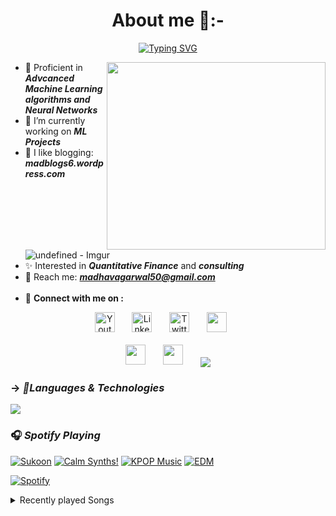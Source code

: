 <h1 align="center">About me 💫:- </h1>
<p align="center">
<a  href="https://git.io/typing-svg"><img src="https://readme-typing-svg.herokuapp.com?font=Monteserrat&weight=500&size=30&pause=1000&color=F73071&random=false&width=435&lines=I+am+Madhav+Agarwal+%F0%9F%A4%8D;First+Year+UG+Student;At+IIT+KGP%F0%9F%8C%99;Pursuing+Industrial+%26+Systems+%F0%9F%92%80" alt="Typing SVG" /></a></p>
<img align='right' src="https://github.com/Madmins07/Madmins07/assets/152009368/1443b62f-fb1a-4be4-91cf-9426e0f3ee6c.gif" width="350" height="300">

- 🌱 Proficient in <b>***Advcanced Machine Learning algorithms and Neural Networks***</b>
- 🔭 I’m currently working on <b>***ML Projects***</b>
- 💫 I like blogging: <b>***madblogs6.wordpress.com***</b>![undefined - Imgur](https://github.com/Madmins07/Madmins07/assets/152009368/425340fa-ced9-4139-b925-911e7e0a33ab)
- ✨ Interested in ***Quantitative Finance*** and ***consulting***
- 👀 Reach me: <b>***madhavagarwal50@gmail.com***</b>
<br></br>
- 🤍 <b>Connect with me on :</b></p>
<p align="center">
  <a href="https://www.youtube.com/channel/UCFmXA9SDImYXYxI5nT2w5Yg"><img width="32px" alt="Youtube" title="Youtube" src="https://i.imgur.com/qiXu7b2.png"/></a>
  &#8287;&#8287;&#8287;&#8287;&#8287;
  <a href="www.linkedin.com/in/madhav-agarwal07/"><img width="32px" alt="LinkedIn" title="LinkedIn" src="https://i.imgur.com/yRpa1dQ.png"/></a>
  &#8287;&#8287;&#8287;&#8287;&#8287;
  <a href="https://x.com/MadhavA77048446"><img width="32px" alt="Twitter" title="Twitter" src="https://i.imgur.com/AixJgnm.png"/></a>
  &#8287;&#8287;&#8287;&#8287;&#8287;
  <a href="https://discord.gg/fWbt2KHK" alt="Discord" title="Dev Pro Tips Discord Server"><img width="32px" src="https://i.imgur.com/OViZO8J.png"/></a>
  &#8287;&#8287;&#8287;&#8287;&#8287;
  <br></br>
  <a href="https://www.facebook.com/profile.php?id=100004705756515" alt="Facebook" title="Facebook"><img width="32px" src="https://i.imgur.com/PpLeD3K.png"/></a>
  &#8287;&#8287;&#8287;&#8287;&#8287;
  <a href="https://www.instagram.com/madhav_agarwal04/" alt="Instagram" title="Instagram"><img width="32px" src="https://i.imgur.com/0uVwkoZ.png"/></a>
  &#8287;&#8287;&#8287;&#8287;&#8287;
  <a href="https://skillicons.dev">
    <img align='center' src="https://skillicons.dev/icons?i=instagram&theme=dark&perline=15" href="https://www.instagram.com/madhav_agarwal04/" />
  </a>
  

</p>


### -> ***🔧Languages & Technologies***
  <a href="https://skillicons.dev">
    <img align='center' src="https://skillicons.dev/icons?i=html,css,js,idea,java,matlab,obsidian,tensorflow,pytorch,sublime,ts,php,wordpress,nodejs,react,mongodb,mysql,py,git,figma,arduino,c,cpp,cs,clion,vscode&theme=dark&perline=15" />
  </a>
  
### 🎧 ***Spotify Playing***

[![Sukoon](https://img.shields.io/badge/Sukoon-%231DB954.svg?&style=flat-square&logo=spotify&logoColor=white)](https://open.spotify.com/playlist/0dV4OxjcmrbhOPNpWrIlod) [![Calm Synths!](https://img.shields.io/badge/Calm%20Synths-%231DB954.svg?&style=flat-square&logo=spotify&logoColor=white)](https://open.spotify.com/artist/73aKnLT4O8G2pBEfdlQzrE) [![KPOP Music](https://img.shields.io/badge/KPOP%20Music-%231DB954.svg?&style=flat-square&logo=spotify&logoColor=white)](https://open.spotify.com/playlist/2DFExFNWYOwQMZy6wUeCxX?si=s1Ndgj8hTg-r8zLlvRgv1Q) [![EDM](https://img.shields.io/badge/EDM-%231DB954.svg?&style=flat-square&logo=spotify&logoColor=white)](https://open.spotify.com/playlist/5KHnVFcNPl3N3ag5KaPwUB)

[![Spotify](https://readme-spotify.warengonzaga.com/api/spotify)](https://open.spotify.com/user/vmt7lpqdatuelp2chw7ur2p2l)

<details>
    <summary>Recently played Songs</summary>
    <a href="https://open.spotify.com/user/31rvfbish5mkv7mhyb6u7syx65gy"><img src="https://spotify-recently-played-readme.vercel.app/api?user=31rvfbish5mkv7mhyb6u7syx65gy&unique=true&count=5" alt="Spotify recently played"></a>
</details>
